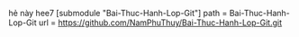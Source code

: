hẻ này hee7
[submodule "Bai-Thuc-Hanh-Lop-Git"]
	path = Bai-Thuc-Hanh-Lop-Git
	url = https://github.com/NamPhuThuy/Bai-Thuc-Hanh-Lop-Git.git
